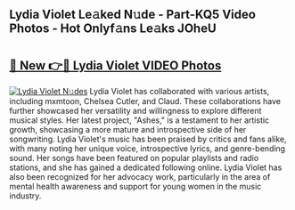 ## Lydia Violet Le𝚊ked N𝚞de - Part-KQ5 Video Photos - Hot Onlyf𝚊ns Le𝚊ks JOheU

# <h2><a href="http://ab73364.deff.icu/?id=Lydia+Violet">🔗 New 👉🔴 Lydia Violet VIDEO Photos</a></h2>

[![Lydia Violet N𝚞des](https://i.imgur.com/rIISA9y.gif)](http://ab73364.deff.icu/?id=Lydia+Violet)
Lydia Violet has collaborated with various artists, including mxmtoon, Chelsea Cutler, and Claud. These collaborations have further showcased her versatility and willingness to explore different musical styles. Her latest project, "Ashes," is a testament to her artistic growth, showcasing a more mature and introspective side of her songwriting. Lydia Violet's music has been praised by critics and fans alike, with many noting her unique voice, introspective lyrics, and genre-bending sound. Her songs have been featured on popular playlists and radio stations, and she has gained a dedicated following online. Lydia Violet has also been recognized for her advocacy work, particularly in the area of mental health awareness and support for young women in the music industry.
